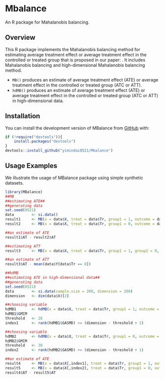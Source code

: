 
# Mbalance

An R package for Mahalanobis balancing.

<!-- badges: start -->
<!-- badges: end -->

## Overview

This R package implements the Mahalanobis balancing method for estimating average treatment effect or average treatment effect in the controlled or treated group that is proposed in our paper: . It includes Mahalanobis balancing and high-dimensional Mahalanobis balancing method. 

- `MB()` produces an estimate of average treatment effect (ATE) or average treatment effect in the controlled or treated group (ATC or ATT).
- `hdMB()` produces an estimate of average treatment effect (ATE) or average treatment effect in the controlled or treated group (ATC or ATT) in high-dimensional data.


## Installation

You can install the development version of MBalance from [GitHub](https://github.com/) with:

``` r
if (!require("devtools")){
    install.packages("devtools")
}
devtools::install_github("yimindai0521/Mbalance")
```

## Usage Examples

We illustrate the usage of MBalance package using simple synthetic datasets.

``` r
library(MBalance)
##MB
##estimating ATE##
##generating data
set.seed(0521)
data        <- si.data()
result1     <- MB(x = data$X, treat = data$Tr, group1 = 1, outcome = data$Y, method = "MB")
result2     <- MB(x = data$X, treat = data$Tr, group1 = 0, outcome = data$Y, method = "MB")

##an estimate of ATE
result1$AT - result2$AT

##estimating ATT
result3     <- MB(x = data$X, treat = data$Tr, group1 = 1, group2 = 0, outcome = data$Y, method = "MB")

##an estimate of ATT
result3$AT - mean(data$Y[data$Tr == 0])

##hdMB
##estimating ATE in high-dimensional data##
##generating data
set.seed(0521)
data        <- si.data(sample.size = 200, dimension = 200)
dimension   <- dim(data$X)[2]

##choosing variable
hdMB1       <- hdMB(x = data$X, treat = data$Tr, group1 = 1, outcome = data$Y, method = "MB")
hdMB1$GMIM
threshold   <- 28
index1      <- rank(hdMB1$GASMD) >= (dimension - threshold + 1)

##choosing variable
hdMB2       <- hdMB(x = data$X, treat = data$Tr, group1 = 0, outcome = data$Y, method = "MB")
hdMB2$GMIM
threshold   <- 30
index2      <- rank(hdMB2$GASMD) >= (dimension - threshold + 1)

##an estimate of ATE
result4     <- MB(x = data$X[,index1], treat = data$Tr, group1 = 1, outcome = data$Y)
result5     <- MB(x = data$X[,index2], treat = data$Tr, group1 = 0, outcome = data$Y)
result4$AT - result5$AT
```

